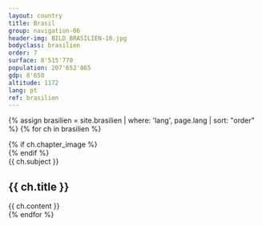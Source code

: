 ```yaml
---
layout: country
title: Brasil
group: navigation-06
header-img: BILD_BRASILIEN-10.jpg
bodyclass: brasilien
order: 7
surface: 8'515'770
population: 207'652'865
gdp: 8'650
altitude: 1172
lang: pt
ref: brasilien
---
```

{% assign brasilien = site.brasilien | where: 'lang', page.lang | sort: "order" %}
{% for ch in brasilien %}
<section class="box chapter-{{ ch.subject }}" id="{{ ch.subject }}">
    {% if ch.chapter_image %}
        <div class="image grid" style="background-image: url({{ ch.chapter_image | prepend: '/media/img/chapter/' | prepend: site.baseurl }});">
        </div>
    {% endif %}
    <div class="content">
        <span class="chapter-subject">{{ ch.subject }}</span>
        <h1 class="chapter-title">{{ ch.title }}</h1>
    </div>
    {{ ch.content }}
</section>
{% endfor %}

